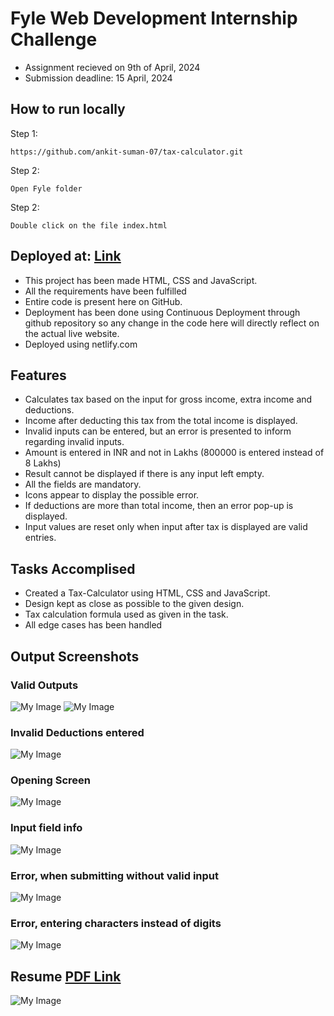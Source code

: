 # Fyle Web Development Internship Challenge
- Assignment recieved on 9th of April, 2024
- Submission deadline: 15 April, 2024

## How to run locally

Step 1:
```
https://github.com/ankit-suman-07/tax-calculator.git
```
Step 2:
```
Open Fyle folder
```

Step 2:
```
Double click on the file index.html
```

## Deployed at: [Link](https://tax-calulator.netlify.app/)

- This project has been made HTML, CSS and JavaScript.
- All the requirements have been fulfilled
- Entire code is present here on GitHub.
- Deployment has been done using Continuous Deployment through github repository so any change in the code here will directly reflect on the actual live website.
- Deployed using netlify.com

## Features
- Calculates tax based on the input for gross income, extra income and deductions.
- Income after deducting this tax from the total income is displayed.
- Invalid inputs can be entered, but an error is presented to inform regarding invalid inputs.
- Amount is entered in INR and not in Lakhs (800000 is entered instead of 8 Lakhs)
- Result cannot be displayed if there is any input left empty.
- All the fields are mandatory.
- Icons appear to display the possible error.
- If deductions are more than total income, then an error pop-up is displayed.
- Input values are reset only when input after tax is displayed are valid entries.

## Tasks Accomplised
- Created a Tax-Calculator using HTML, CSS and JavaScript.
- Design kept as close as possible to the given design.
- Tax calculation formula used as given in the task.
- All edge cases has been handled

## Output Screenshots

### Valid Outputs
![My Image](Output_SS/1.png)
![My Image](Output_SS/2.png)

### Invalid Deductions entered
![My Image](Output_SS/3.png)

### Opening Screen
![My Image](Output_SS/4.png)

### Input field info
![My Image](Output_SS/5.png)

### Error, when submitting without valid input
![My Image](Output_SS/6.png)

### Error, entering characters instead of digits
![My Image](Output_SS/7.png)


## Resume [PDF Link](https://flowcv.com/resume/asuhgn35q8)
![My Image](resume.png)